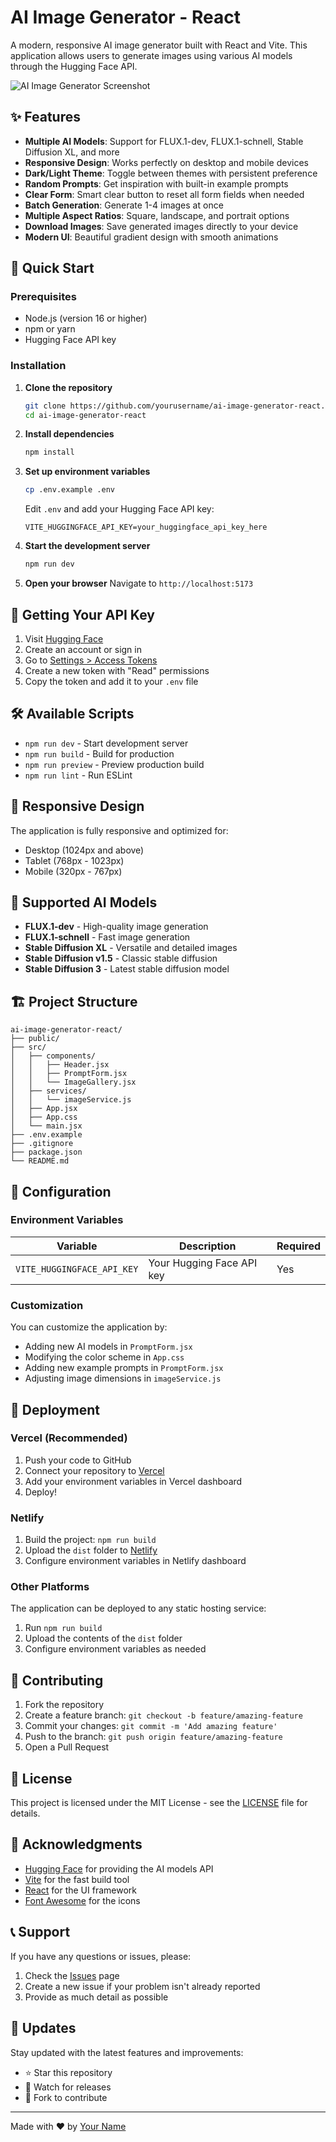 # AI Image Generator - React

A modern, responsive AI image generator built with React and Vite. This application allows users to generate images using various AI models through the Hugging Face API.

![AI Image Generator Screenshot](https://via.placeholder.com/800x400/5C56E1/FFFFFF?text=AI+Image+Generator)

## ✨ Features

- **Multiple AI Models**: Support for FLUX.1-dev, FLUX.1-schnell, Stable Diffusion XL, and more
- **Responsive Design**: Works perfectly on desktop and mobile devices
- **Dark/Light Theme**: Toggle between themes with persistent preference
- **Random Prompts**: Get inspiration with built-in example prompts
- **Clear Form**: Smart clear button to reset all form fields when needed
- **Batch Generation**: Generate 1-4 images at once
- **Multiple Aspect Ratios**: Square, landscape, and portrait options
- **Download Images**: Save generated images directly to your device
- **Modern UI**: Beautiful gradient design with smooth animations

## 🚀 Quick Start

### Prerequisites

- Node.js (version 16 or higher)
- npm or yarn
- Hugging Face API key

### Installation

1. **Clone the repository**
   ```bash
   git clone https://github.com/yourusername/ai-image-generator-react.git
   cd ai-image-generator-react
   ```

2. **Install dependencies**
   ```bash
   npm install
   ```

3. **Set up environment variables**
   ```bash
   cp .env.example .env
   ```
   
   Edit `.env` and add your Hugging Face API key:
   ```env
   VITE_HUGGINGFACE_API_KEY=your_huggingface_api_key_here
   ```

4. **Start the development server**
   ```bash
   npm run dev
   ```

5. **Open your browser**
   Navigate to `http://localhost:5173`

## 🔑 Getting Your API Key

1. Visit [Hugging Face](https://huggingface.co/)
2. Create an account or sign in
3. Go to [Settings > Access Tokens](https://huggingface.co/settings/tokens)
4. Create a new token with "Read" permissions
5. Copy the token and add it to your `.env` file

## 🛠️ Available Scripts

- `npm run dev` - Start development server
- `npm run build` - Build for production
- `npm run preview` - Preview production build
- `npm run lint` - Run ESLint

## 📱 Responsive Design

The application is fully responsive and optimized for:
- Desktop (1024px and above)
- Tablet (768px - 1023px)
- Mobile (320px - 767px)

## 🎨 Supported AI Models

- **FLUX.1-dev** - High-quality image generation
- **FLUX.1-schnell** - Fast image generation
- **Stable Diffusion XL** - Versatile and detailed images
- **Stable Diffusion v1.5** - Classic stable diffusion
- **Stable Diffusion 3** - Latest stable diffusion model

## 🏗️ Project Structure

```
ai-image-generator-react/
├── public/
├── src/
│   ├── components/
│   │   ├── Header.jsx
│   │   ├── PromptForm.jsx
│   │   └── ImageGallery.jsx
│   ├── services/
│   │   └── imageService.js
│   ├── App.jsx
│   ├── App.css
│   └── main.jsx
├── .env.example
├── .gitignore
├── package.json
└── README.md
```

## 🔧 Configuration

### Environment Variables

| Variable | Description | Required |
|----------|-------------|----------|
| `VITE_HUGGINGFACE_API_KEY` | Your Hugging Face API key | Yes |

### Customization

You can customize the application by:
- Adding new AI models in `PromptForm.jsx`
- Modifying the color scheme in `App.css`
- Adding new example prompts in `PromptForm.jsx`
- Adjusting image dimensions in `imageService.js`

## 🚀 Deployment

### Vercel (Recommended)

1. Push your code to GitHub
2. Connect your repository to [Vercel](https://vercel.com)
3. Add your environment variables in Vercel dashboard
4. Deploy!

### Netlify

1. Build the project: `npm run build`
2. Upload the `dist` folder to [Netlify](https://netlify.com)
3. Configure environment variables in Netlify dashboard

### Other Platforms

The application can be deployed to any static hosting service:
1. Run `npm run build`
2. Upload the contents of the `dist` folder
3. Configure environment variables as needed

## 🤝 Contributing

1. Fork the repository
2. Create a feature branch: `git checkout -b feature/amazing-feature`
3. Commit your changes: `git commit -m 'Add amazing feature'`
4. Push to the branch: `git push origin feature/amazing-feature`
5. Open a Pull Request

## 📄 License

This project is licensed under the MIT License - see the [LICENSE](LICENSE) file for details.

## 🙏 Acknowledgments

- [Hugging Face](https://huggingface.co/) for providing the AI models API
- [Vite](https://vitejs.dev/) for the fast build tool
- [React](https://reactjs.org/) for the UI framework
- [Font Awesome](https://fontawesome.com/) for the icons

## 📞 Support

If you have any questions or issues, please:
1. Check the [Issues](https://github.com/yourusername/ai-image-generator-react/issues) page
2. Create a new issue if your problem isn't already reported
3. Provide as much detail as possible

## 🔄 Updates

Stay updated with the latest features and improvements:
- ⭐ Star this repository
- 👀 Watch for releases
- 🍴 Fork to contribute

---

Made with ❤️ by [Your Name](https://github.com/yourusername)

